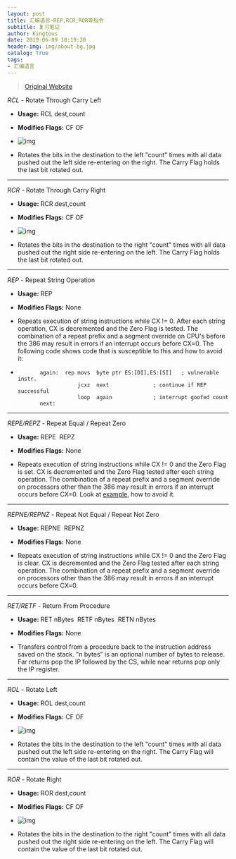 ```yaml
---
layout: post
title: 汇编语言-REP,RCR,ROR等指令
subtitle: 复习笔记
author: Kingtous
date: 2019-06-09 10:19:20
header-img: img/about-bg.jpg
catalog: True
tags:
- 汇编语言
---
```




> [Original Website](http://users.cis.fiu.edu/~downeyt/cop3402/rept.html)

*RCL* - Rotate Through Carry Left

- **Usage:** RCL dest,count

- **Modifies Flags:** CF OF

- ![img](http://www.penguin.cz/~literakl/intel/rcl.gif)

- Rotates the bits in the destination to the left "count" times with all data pushed out the left side re-entering on the right. The Carry Flag holds the last bit rotated out.



------





*RCR* - Rotate Through Carry Right

- **Usage:** RCR dest,count

- **Modifies Flags:** CF OF

- ![img](http://www.penguin.cz/~literakl/intel/rcr.gif)

- Rotates the bits in the destination to the right "count" times with all data pushed out the right side re-entering on the left. The Carry Flag holds the last bit rotated out.



------

*REP* - Repeat String Operation

- **Usage:** REP

- **Modifies Flags:** None

- Repeats execution of string instructions while CX != 0. After each string operation, CX is decremented and the Zero Flag is tested. The combination of a repeat prefix and a segment override on CPU's before the 386 may result in errors if an interrupt occurs before CX=0. The following code shows code that is susceptible to this and how to avoid it:

- ```
         again:  rep movs  byte ptr ES:[DI],ES:[SI]   ; vulnerable instr.
                     jcxz  next              ; continue if REP successful
                     loop  again             ; interrupt goofed count
         next:
     ```
------

*REPE/REPZ* - Repeat Equal / Repeat Zero

- **Usage:** REPE
     ​    REPZ

- **Modifies Flags:** None

- Repeats execution of string instructions while CX != 0 and the Zero Flag is set. CX is decremented and the Zero Flag tested after each string operation. The combination of a repeat prefix and a segment override on processors other than the 386 may result in errors if an interrupt occurs before CX=0. Look at [example](http://www.penguin.cz/~literakl/intel/r.html#code), how to avoid it.



------

*REPNE/REPNZ* - Repeat Not Equal / Repeat Not Zero

- **Usage:** REPNE
     ​    REPNZ

- **Modifies Flags:** None

- Repeats execution of string instructions while CX != 0 and the Zero Flag is clear. CX is decremented and the Zero Flag tested after each string operation. The combination of a repeat prefix and a segment override on processors other than the 386 may result in errors if an interrupt occurs before CX=0. 



------

*RET/RETF* - Return From Procedure

- **Usage:** RET nBytes
     ​    RETF nBytes
     ​    RETN nBytes

- **Modifies Flags:** None

- Transfers control from a procedure back to the instruction address saved on the stack. "n bytes" is an optional number of bytes to release. Far returns pop the IP followed by the CS, while near returns pop only the IP register.



------



*ROL* - Rotate Left

- **Usage:** ROL dest,count

- **Modifies Flags:** CF OF

- ![img](http://www.penguin.cz/~literakl/intel/rol.gif)

- Rotates the bits in the destination to the left "count" times with all data pushed out the left side re-entering on the right. The Carry Flag will contain the value of the last bit rotated out.



------





*ROR* - Rotate Right

- **Usage:** ROR dest,count

- **Modifies Flags:** CF OF

- ![img](http://www.penguin.cz/~literakl/intel/ror.gif)

- Rotates the bits in the destination to the right "count" times with all data pushed out the right side re-entering on the left. The Carry Flag will contain the value of the last bit rotated out.